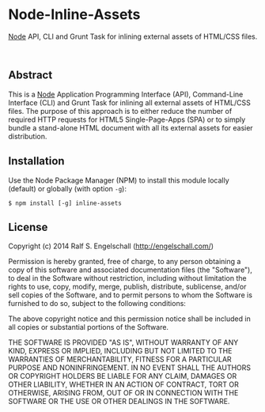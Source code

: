 
Node-Inline-Assets
==================

[Node](http://nodejs.org/) API, CLI and Grunt Task
for inlining external assets of HTML/CSS files.

<p/>
<img src="https://nodei.co/npm/node-inline-assets.png?downloads=true&stars=true" alt=""/>

<p/>
<img src="https://david-dm.org/rse/node-inline-assets.png" alt=""/>

Abstract
--------

This is a [Node](http://nodejs.org/) Application Programming Interface
(API), Command-Line Interface (CLI) and Grunt Task for inlining all
external assets of HTML/CSS files. The purpose of this approach is
to either reduce the number of required HTTP requests for HTML5
Single-Page-Apps (SPA) or to simply bundle a stand-alone HTML document
with all its external assets for easier distribution.

Installation
------------

Use the Node Package Manager (NPM) to install this module
locally (default) or globally (with option `-g`):

    $ npm install [-g] inline-assets

License
-------

Copyright (c) 2014 Ralf S. Engelschall (http://engelschall.com/)

Permission is hereby granted, free of charge, to any person obtaining
a copy of this software and associated documentation files (the
"Software"), to deal in the Software without restriction, including
without limitation the rights to use, copy, modify, merge, publish,
distribute, sublicense, and/or sell copies of the Software, and to
permit persons to whom the Software is furnished to do so, subject to
the following conditions:

The above copyright notice and this permission notice shall be included
in all copies or substantial portions of the Software.

THE SOFTWARE IS PROVIDED "AS IS", WITHOUT WARRANTY OF ANY KIND,
EXPRESS OR IMPLIED, INCLUDING BUT NOT LIMITED TO THE WARRANTIES OF
MERCHANTABILITY, FITNESS FOR A PARTICULAR PURPOSE AND NONINFRINGEMENT.
IN NO EVENT SHALL THE AUTHORS OR COPYRIGHT HOLDERS BE LIABLE FOR ANY
CLAIM, DAMAGES OR OTHER LIABILITY, WHETHER IN AN ACTION OF CONTRACT,
TORT OR OTHERWISE, ARISING FROM, OUT OF OR IN CONNECTION WITH THE
SOFTWARE OR THE USE OR OTHER DEALINGS IN THE SOFTWARE.

